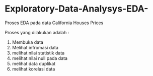 # Exploratory-Data-Analysys-EDA-
Proses EDA pada data California Houses Prices

Proses yang dilakukan adalah :
1. Membuka data
2. Melihat infromasi data
3. melihat nilai statistik data
4. melihat nilai null pada data
5. melihat data duplikat
6. melihat korelasi data

